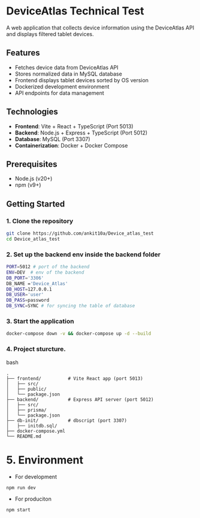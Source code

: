 # DeviceAtlas Technical Test

A web application that collects device information using the DeviceAtlas API and displays filtered tablet devices.

## Features

- Fetches device data from DeviceAtlas API
- Stores normalized data in MySQL database
- Frontend displays tablet devices sorted by OS version
- Dockerized development environment
- API endpoints for data management

## Technologies

- **Frontend**: Vite + React + TypeScript (Port 5013)
- **Backend**: Node.js + Express + TypeScript (Port 5012)
- **Database**: MySQL (Port 3307)
- **Containerization**: Docker + Docker Compose

## Prerequisites

- Node.js (v20+)
- npm (v9+)

## Getting Started

### 1. Clone the repository
```bash
git clone https://github.com/ankit10a/Device_atlas_test
cd Device_atlas_test
```
### 2. Set up the backend env inside the backend folder
```bash
PORT=5012 # port of the backend
ENV=DEV  # env of the backend
DB_PORT='3306'
DB_NAME ='Device_Atlas'
DB_HOST=127.0.0.1
DB_USER='user'
DB_PASS=password
DB_SYNC=SYNC # for syncing the table of database
```
### 3. Start the application
```bash
docker-compose down -v && docker-compose up -d --build

```

### 4. Project sturcture.
bash
```
.
├── frontend/          # Vite React app (port 5013)
│   ├── src/
│   ├── public/
│   └── package.json
├── backend/           # Express API server (port 5012)
│   ├── src/
│   ├── prisma/
│   └── package.json
├── db-init/           # dbscript (port 3307)
│   ├── initdb.sql/
├── docker-compose.yml
└── README.md
```

# 5. Environment
- For development 
```
npm run dev
```
- For produciton 

```
npm start
```